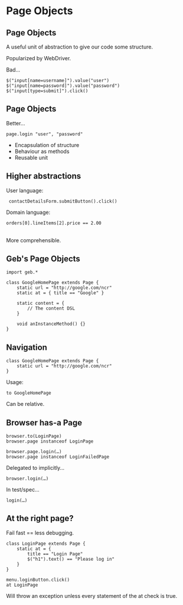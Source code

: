 # Page Objects

## Page Objects

A useful unit of abstraction to give our code some structure.

Popularized by WebDriver.

Bad…

    $("input[name=username]").value("user")
    $("input[name=password]").value("password")
    $("input[type=submit]").click()

## Page Objects

Better…

    page.login "user", "password"

* Encapsulation of structure
* Behaviour as methods
* Reusable unit 
    
## Higher abstractions

User language:

     contactDetailsForm.submitButton().click()

Domain language:

    orders[0].lineItems[2].price == 2.00
    
    
<br />More comprehensible.

## Geb's Page Objects

    import geb.*

    class GoogleHomePage extends Page {
        static url = "http://google.com/ncr"
        static at = { title == "Google" }
        
        static content = {
            // The content DSL
        }
        
        void anInstanceMethod() {}
    }

## Navigation

    class GoogleHomePage extends Page {
        static url = "http://google.com/ncr"
    }

Usage:

    to GoogleHomePage

Can be relative.

## Browser has-a Page

    browser.to(LoginPage)
    browser.page instanceof LoginPage
    
    browser.page.login(…)
    browser.page instanceof LoginFailedPage

Delegated to implicitly…

    browser.login(…)    

In test/spec…

    login(…)

## At the right page?

Fail fast == less debugging.

    class LoginPage extends Page {
        static at = { 
            title == "Login Page"
            $("h1").text() == "Please log in" 
        }
    }

<!-- -->

    menu.loginButton.click()
    at LoginPage

Will throw an exception unless every statement of the at check is true.
